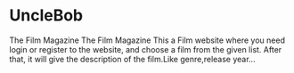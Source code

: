 # UncleBob
The Film Magazine
The Film Magazine This a Film website where you need login or register to the website, and choose a film from the given list.
After that, it will give the description of the film.Like genre,release year...
